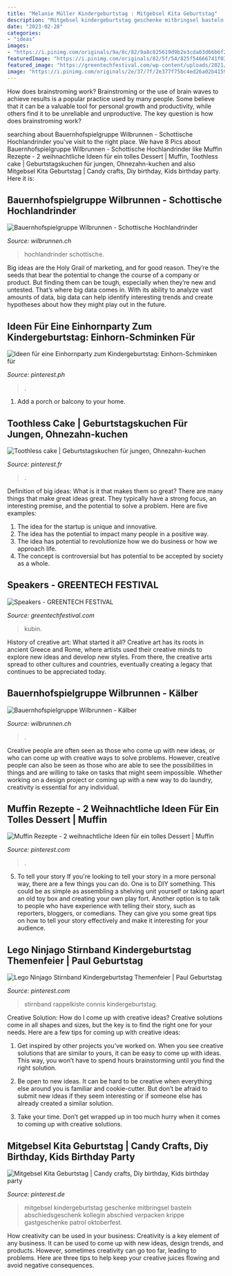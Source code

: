 ```yaml
---
title: "Melanie Müller Kindergeburtstag : Mitgebsel Kita Geburtstag"
description: "Mitgebsel kindergeburtstag geschenke mitbringsel basteln abschiedsgeschenk kollegin abschied verpacken krippe gastgeschenke patrol oktoberfest"
date: "2023-02-28"
categories:
- "ideas"
images:
- "https://i.pinimg.com/originals/9a/8c/82/9a8c825619d9b2e3cda03d66b6f2186a.jpg"
featuredImage: "https://i.pinimg.com/originals/82/5f/54/825f54666741f03a09c56ccde68336bf.jpg"
featured_image: "https://greentechfestival.com/wp-content/uploads/2021/05/Melanie-Kubin-Hardewig-700x540.jpg"
image: "https://i.pinimg.com/originals/2e/37/7f/2e377f75bc4ed26a02b41593416967c5.jpg"
---
```



How does brainstroming work?
Brainstroming or the use of brain waves to achieve results is a popular practice used by many people. Some believe that it can be a valuable tool for personal growth and productivity, while others find it to be unreliable and unproductive. The key question is how does brainstroming work?

	

		
searching about Bauernhofspielgruppe Wilbrunnen - Schottische Hochlandrinder you've visit to the right place. We have 8 Pics about Bauernhofspielgruppe Wilbrunnen - Schottische Hochlandrinder like Muffin Rezepte - 2 weihnachtliche Ideen für ein tolles Dessert | Muffin, Toothless cake | Geburtstagskuchen für jungen, Ohnezahn-kuchen and also Mitgebsel Kita Geburtstag | Candy crafts, Diy birthday, Kids birthday party. Here it is:
		
    
## Bauernhofspielgruppe Wilbrunnen - Schottische Hochlandrinder

<img loading=lazy src="https://www.wilbrunnen.ch/userfiles/plugins/MultiMediaSlider/rinder/001.jpg" onerror="this.onerror=null;this.src='https://tse2.mm.bing.net/th?id=OIP.XgmNqRSLd2RDZJ_gCtgIcAHaJ3&amp;pid=15.1';" alt="Bauernhofspielgruppe Wilbrunnen - Schottische Hochlandrinder">

_Source: wilbrunnen.ch_

>hochlandrinder schottische. 

	

Big ideas are the Holy Grail of marketing, and for good reason. They’re the seeds that bear the potential to change the course of a company or product. But finding them can be tough, especially when they’re new and untested. That’s where big data comes in. With its ability to analyze vast amounts of data, big data can help identify interesting trends and create hypotheses about how they might play out in the future.

    
## Ideen Für Eine Einhornparty Zum Kindergeburtstag: Einhorn-Schminken Für

<img loading=lazy src="https://i.pinimg.com/originals/82/5f/54/825f54666741f03a09c56ccde68336bf.jpg" onerror="this.onerror=null;this.src='https://tse1.mm.bing.net/th?id=OIP._-HiGtGx0gWrdltYIlRQyQHaHa&amp;pid=15.1';" alt="Ideen für eine Einhornparty zum Kindergeburtstag: Einhorn-Schminken für">

_Source: pinterest.ph_

>. 

	

1. Add a porch or balcony to your home.

    
## Toothless Cake | Geburtstagskuchen Für Jungen, Ohnezahn-kuchen

<img loading=lazy src="https://i.pinimg.com/originals/9a/8c/82/9a8c825619d9b2e3cda03d66b6f2186a.jpg" onerror="this.onerror=null;this.src='https://tse1.mm.bing.net/th?id=OIP.riGIke_xtW9sM6B0VqaQ-AHaJ4&amp;pid=15.1';" alt="Toothless cake | Geburtstagskuchen für jungen, Ohnezahn-kuchen">

_Source: pinterest.fr_

>. 

	

Definition of big ideas: What is it that makes them so great?
There are many things that make great ideas great. They typically have a strong focus, an interesting premise, and the potential to solve a problem. Here are five examples:
1. The idea for the startup is unique and innovative.
2. The idea has the potential to impact many people in a positive way.
3. The idea has potential to revolutionize how we do business or how we approach life. 
4. The concept is controversial but has potential to be accepted by society as a whole. 

    
## Speakers - GREENTECH FESTIVAL

<img loading=lazy src="https://greentechfestival.com/wp-content/uploads/2021/05/Melanie-Kubin-Hardewig-700x540.jpg" onerror="this.onerror=null;this.src='https://tse2.mm.bing.net/th?id=OIP.JUAjpDfwd_VjlxD4sztw_AHaFt&amp;pid=15.1';" alt="Speakers - GREENTECH FESTIVAL">

_Source: greentechfestival.com_

>kubin. 

	

History of creative art: What started it all?
Creative art has its roots in ancient Greece and Rome, where artists used their creative minds to explore new ideas and develop new styles. From there, the creative arts spread to other cultures and countries, eventually creating a legacy that continues to be appreciated today.

    
## Bauernhofspielgruppe Wilbrunnen - Kälber

<img loading=lazy src="https://www.wilbrunnen.ch/userfiles/plugins/MultiMediaSlider/kalb/004.jpg" onerror="this.onerror=null;this.src='https://tse2.mm.bing.net/th?id=OIP.O9OiVpRdYI1TLu4yQE_aMQHaEK&amp;pid=15.1';" alt="Bauernhofspielgruppe Wilbrunnen - Kälber">

_Source: wilbrunnen.ch_

>. 

	

Creative people are often seen as those who come up with new ideas, or who can come up with creative ways to solve problems. However, creative people can also be seen as those who are able to see the possibilities in things and are willing to take on tasks that might seem impossible. Whether working on a design project or coming up with a new way to do laundry, creativity is essential for any individual.

    
## Muffin Rezepte - 2 Weihnachtliche Ideen Für Ein Tolles Dessert | Muffin

<img loading=lazy src="https://i.pinimg.com/originals/0d/15/59/0d1559f88ffa24fdabf43d961e645a4f.jpg" onerror="this.onerror=null;this.src='https://tse3.mm.bing.net/th?id=OIP.WOZgR34nNuJDU5hHNKmWPQHaHX&amp;pid=15.1';" alt="Muffin Rezepte - 2 weihnachtliche Ideen für ein tolles Dessert | Muffin">

_Source: pinterest.com_

>. 

	

5. To tell your story
If you're looking to tell your story in a more personal way, there are a few things you can do. One is to DIY something. This could be as simple as assembling a shelving unit yourself or taking apart an old toy box and creating your own play fort. Another option is to talk to people who have experience with telling their story, such as reporters, bloggers, or comedians. They can give you some great tips on how to tell your story effectively and make it interesting for your audience.

    
## Lego Ninjago Stirnband Kindergeburtstag Themenfeier | Paul Geburtstag

<img loading=lazy src="https://i.pinimg.com/originals/d5/02/b5/d502b53f8e0b6775c9884443843f0dc6.jpg" onerror="this.onerror=null;this.src='https://tse3.mm.bing.net/th?id=OIP.-hvtDcJrMEDnEjOih3PaawHaFj&amp;pid=15.1';" alt="Lego Ninjago Stirnband Kindergeburtstag Themenfeier | Paul Geburtstag">

_Source: pinterest.com_

>stirnband rappelkiste connis kindergeburtstag. 

	

Creative Solution: How do I come up with creative ideas?
Creative solutions come in all shapes and sizes, but the key is to find the right one for your needs. Here are a few tips for coming up with creative ideas:
1. Get inspired by other projects you’ve worked on. When you see creative solutions that are similar to yours, it can be easy to come up with ideas. This way, you won’t have to spend hours brainstorming until you find the right solution.

2. Be open to new ideas. It can be hard to be creative when everything else around you is familiar and cookie-cutter. But don’t be afraid to submit new ideas if they seem interesting or if someone else has already created a similar solution.

3. Take your time. Don’t get wrapped up in too much hurry when it comes to coming up with creative solutions.

    
## Mitgebsel Kita Geburtstag | Candy Crafts, Diy Birthday, Kids Birthday Party

<img loading=lazy src="https://i.pinimg.com/originals/2e/37/7f/2e377f75bc4ed26a02b41593416967c5.jpg" onerror="this.onerror=null;this.src='https://tse1.mm.bing.net/th?id=OIP.xWykx0UFFOiK2CGqTyhQEAHaJ3&amp;pid=15.1';" alt="Mitgebsel Kita Geburtstag | Candy crafts, Diy birthday, Kids birthday party">

_Source: pinterest.de_

>mitgebsel kindergeburtstag geschenke mitbringsel basteln abschiedsgeschenk kollegin abschied verpacken krippe gastgeschenke patrol oktoberfest. 

	

How creativity can be used in your business:
Creativity is a key element of any business. It can be used to come up with new ideas, design trends, and products. However, sometimes creativity can go too far, leading to problems. Here are three tips to help keep your creative juices flowing and avoid negative consequences.

